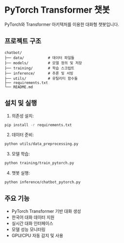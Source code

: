 # PyTorch Transformer 챗봇

PyTorch와 Transformer 아키텍처를 이용한 대화형 챗봇입니다.

## 프로젝트 구조

```
chatbot/
├── data/           # 데이터 파일들
├── models/         # 모델 정의 및 저장
├── training/       # 학습 스크립트
├── inference/      # 추론 및 서빙
├── utils/          # 유틸리티 함수들
├── requirements.txt
└── README.md
```

## 설치 및 실행

1. 의존성 설치:
```bash
pip install -r requirements.txt
```

2. 데이터 준비:
```bash
python utils/data_preprocessing.py
```

3. 모델 학습:
```bash
python training/train_pytorch.py
```

4. 챗봇 실행:
```bash
python inference/chatbot_pytorch.py
```

## 주요 기능

- PyTorch Transformer 기반 대화 생성
- 한국어 대화 데이터 지원
- 실시간 대화 인터페이스
- 모델 성능 모니터링
- GPU/CPU 자동 감지 및 사용 